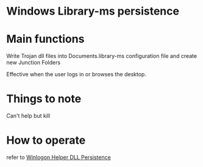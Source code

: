 # Windows Library-ms persistence

# Main functions

Write Trojan dll files into Documents.library-ms configuration file and create new Junction Folders

Effective when the user logs in or browses the desktop.

# Things to note

Can't help but kill

# How to operate

refer to [Winlogon Helper DLL Persistence](./Persistence_WinlogonHelperDLL_Windows)


